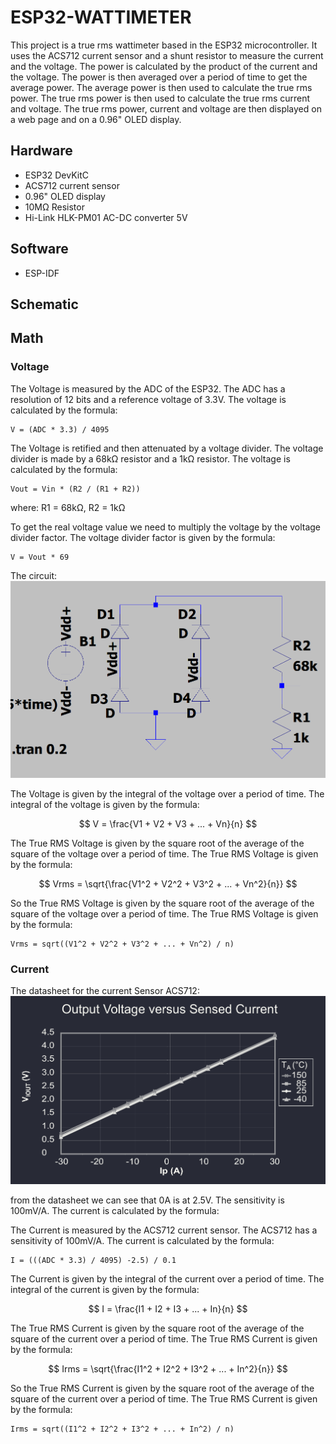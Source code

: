# ESP32-WATTIMETER
This project is a true rms wattimeter based in the ESP32 microcontroller. It uses the ACS712 current sensor and a shunt resistor to measure the current and the voltage. The power is calculated by the product of the current and the voltage. The power is then averaged over a period of time to get the average power. The average power is then used to calculate the true rms power. The true rms power is then used to calculate the true rms current and voltage. The true rms power, current and voltage are then displayed on a web page and on a 0.96" OLED display.

## Hardware
- ESP32 DevKitC
- ACS712 current sensor
- 0.96" OLED display
- 10MΩ  Resistor
- Hi-Link HLK-PM01 AC-DC converter 5V

## Software
- ESP-IDF

## Schematic

## Math
### Voltage
The Voltage is measured by the ADC of the ESP32. The ADC has a resolution of 12 bits and a reference voltage of 3.3V. The voltage is calculated by the formula:

```
V = (ADC * 3.3) / 4095

```

The Voltage is retified and then attenuated by a voltage divider. The voltage divider is made by a 68kΩ resistor and a 1kΩ resistor. The voltage is calculated by the formula:

```
Vout = Vin * (R2 / (R1 + R2))
```
where: R1 = 68kΩ, R2 = 1kΩ

To get the real voltage value we need to multiply the voltage by the voltage divider factor. The voltage divider factor is given by the formula:

```
V = Vout * 69
```
The circuit:
![Voltage Sensor](voltage_sensor.png)

The Voltage is given by the integral of the voltage over a period of time. The integral of the voltage is given by the formula:

$$
V = \frac{V1 + V2 + V3 + ... + Vn}{n}
$$

The True RMS Voltage is given by the square root of the average of the square of the voltage over a period of time. The True RMS Voltage is given by the formula:

$$
Vrms = \sqrt{\frac{V1^2 + V2^2 + V3^2 + ... + Vn^2}{n}}
$$

So the True RMS Voltage is given by the square root of the average of the square of the voltage over a period of time. The True RMS Voltage is given by the formula:
```
Vrms = sqrt((V1^2 + V2^2 + V3^2 + ... + Vn^2) / n)
```



### Current
The datasheet for the current Sensor ACS712:
![ACS712 Datasheet](current_sensor.png)

from the datasheet we can see that 0A is at 2.5V. The sensitivity is 100mV/A. The current is calculated by the formula:

The Current is measured by the ACS712 current sensor. The ACS712 has a sensitivity of 100mV/A. The current is calculated by the formula:
```
I = (((ADC * 3.3) / 4095) -2.5) / 0.1
```

The Current is given by the integral of the current over a period of time. The integral of the current is given by the formula:

$$
I = \frac{I1 + I2 + I3 + ... + In}{n}
$$

The True RMS Current is given by the square root of the average of the square of the current over a period of time. The True RMS Current is given by the formula:

$$
Irms = \sqrt{\frac{I1^2 + I2^2 + I3^2 + ... + In^2}{n}}
$$

So the True RMS Current is given by the square root of the average of the square of the current over a period of time. The True RMS Current is given by the formula:
```
Irms = sqrt((I1^2 + I2^2 + I3^2 + ... + In^2) / n)
```
